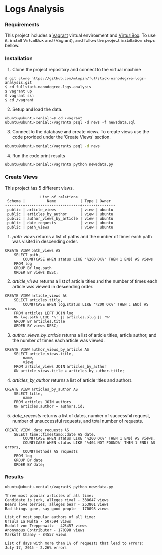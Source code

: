 # Logs Analysis

### Requirements

This project includes a [Vagrant](https://www.vagrantup.com/) virtual environment and [VirtualBox](https://www.virtualbox.org/). To use it, install VirtualBox and (Vagrant), and follow the project installation steps bellow.

### Installation

1. Clone the project repository and connect to the virtual machine
```
$ git clone https://github.com/mlupin/fullstack-nanodegree-logs-analysis.git
$ cd fullstack-nanodegree-logs-analysis
$ vagrant up
$ vagrant ssh
$ cd /vagrant
```
2. Setup and load the data.
```
ubuntu@ubuntu-xenial:~$ cd /vagrant
ubuntu@ubuntu-xenial:/vagrant$ psql -d news -f newsdata.sql
```
3. Connect to the database and create views. To create views use the code provided under the 'Create Views' section.
```sh
ubuntu@ubuntu-xenial:/vagrant$ psql -d news
```
4. Run the code print results
```sh
ubuntu@ubuntu-xenial:/vagrant$ python newsdata.py
```

### Create Views
This project has 5 different views.
```
                List of relations
 Schema |          Name           | Type | Owner  
--------+-------------------------+------+--------
 public | article_views           | view | ubuntu
 public | articles_by_author      | view | ubuntu
 public | author_views_by_article | view | ubuntu
 public | date_requests           | view | ubuntu
 public | path_views              | view | ubuntu
```

1. *path_views* returns a list of paths and the number of times each path was visited in descending order.
```
CREATE VIEW path_views AS
	SELECT path,
		COUNT(CASE WHEN status LIKE '%200 OK%' THEN 1 END) AS views
	FROM log
	GROUP BY log.path
	ORDER BY views DESC;
```
2. *article_views* returns a list of article titles and the number of times each article was viewed in descending order.
```
CREATE VIEW article_views AS
	SELECT articles.title,
		COUNT(CASE WHEN log.status LIKE '%200 OK%' THEN 1 END) AS views
	FROM articles LEFT JOIN log
	ON log.path LIKE '%' || articles.slug || '%'
	GROUP BY articles.title
	ORDER BY views DESC;
```
3. *author_views_by_article* returns a list of article titles, article author, and the number of times each article was viewed.
```
CREATE VIEW author_views_by_article AS
	SELECT article_views.title,
		name,
		views
	FROM article_views JOIN articles_by_author
	ON article_views.title = articles_by_author.title;
```
4. *articles_by_author* returns a list of article titles and authors.
```
CREATE VIEW articles_by_author AS
	SELECT title,
		name
	FROM articles JOIN authors
	ON articles.author = authors.id;
```
5.  *date_requests* returns a list of dates, number of successful request, number of unsuccessful requests, and total number of requests.
```
CREATE VIEW  date_requests AS
	SELECT time::timestamp::date AS date,
		COUNT(CASE WHEN status LIKE '%200 OK%' THEN 1 END) AS views,
		COUNT(CASE WHEN status LIKE '%404 NOT FOUND%' THEN 1 END) AS errors,
		COUNT(method) AS requests
	FROM log
	GROUP BY date
	ORDER BY date;

```
### Results
```
ubuntu@ubuntu-xenial:/vagrant$ python newsdata.py 

Three most popular articles of all time:
Candidate is jerk, alleges rival - 338647 views
Bears love berries, alleges bear - 253801 views
Bad things gone, say good people - 170098 views

List of most popular authors of all time:
Ursula La Multa - 507594 views
Rudolf von Treppenwitz - 423457 views
Anonymous Contributor - 170098 views
Markoff Chaney - 84557 views

List of days with more than 1% of requests that lead to errors:
July 17, 2016 - 2.26% errors
```
